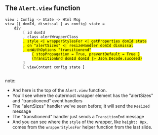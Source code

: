 ##  The `Alert.view` function

<pre><code class="elm" data-trim data-noescape>view : Config -> State -> Html Msg
view ({ domId, dismissal } as config) state =
    div
        [ id domId
        , class alertWrapperClass
        <mark>, style <| wrapperStylesFor <| getProperties domId state</mark>
        <mark>, on "alertSizes" <| resizeHandler domId dismissal</mark>
        <mark>, onWithOptions "transitionend"</mark>
            <mark>{ stopPropagation = True, preventDefault = True }</mark>
            <mark>(TransitionEnd domId domId |> Json.Decode.succeed)</mark>
        ]
        [ viewContent config state ]

</code></pre>

note:
* And here is the top of the <code>Alert.view</code> function.
* You'll see where the outermost wrapper element has the "alertSizes" and "transtionend" event handlers
* The "alertSizes" handler we've seen before; it will send the <code>Resized</code> message
* The "transitionend" handler just sends a <code>TransitionEnd</code> message
* And you can see where the <code>style</code> of the wrapper, like <code>height: 0px</code>, comes from
the <code>wrapperStylesFor</code> helper function from the last slide.

